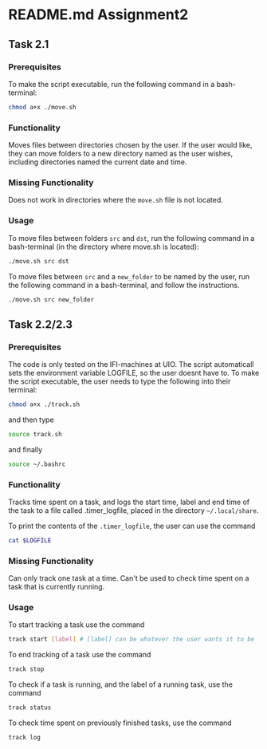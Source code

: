 
# README.md Assignment2 

## Task 2.1

### Prerequisites

To make the script executable, run the following command in a bash-terminal:
```bash
chmod a+x ./move.sh
```
### Functionality

Moves files between directories chosen by the user.
If the user would like, they can move folders to a new directory named as the user wishes, including directories named the current date and time.

### Missing Functionality

Does not work in directories where the `move.sh` file is not located.

### Usage

To move files between folders `src` and `dst`, run the following command in a bash-terminal (in the directory where move.sh is located): 

```bash
./move.sh src dst
```

To move files between `src` and a `new_folder` to be named by the user, run the following command in a bash-terminal, and follow the instructions.

```bash
./move.sh src new_folder
```
## Task 2.2/2.3
### Prerequisites

The code is only tested on the IFI-machines at UIO.
The script automaticall sets the environment variable LOGFILE, so the user doesnt have to.
To make the script executable, the user needs to type the following into their terminal:
```bash
chmod a+x ./track.sh
```
and then type
```bash
source track.sh
```
and finally
```bash
source ~/.bashrc
```

### Functionality

Tracks time spent on a task, and logs the start time, label and end time of the task to a file called .timer_logfile, placed in the directory `~/.local/share`. 

To print the contents of the `.timer_logfile`, the user can use the command
```bash
cat $LOGFILE
```

### Missing Functionality

Can only track one task at a time.
Can't be used to check time spent on a task that is currently running.

### Usage

To start tracking a task use the command
```bash
track start [label] # [label] can be whatever the user wants it to be
```
To end tracking of a task use the command
```bash
track stop
```
To check if a task is running, and the label of a running task, use the command
```bash
track status
``` 
To check time spent on previously finished tasks, use the command 
```bash
track log
```

